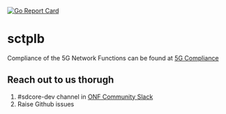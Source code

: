 <!--
SPDX-License-Identifier: Apache-2.0
Copyright 2022-present Open Networking Foundation
-->

[![Go Report Card](https://goreportcard.com/badge/github.com/omec-project/sctplb)](https://goreportcard.com/report/github.com/omec-project/sctplb)

# sctplb

Compliance of the 5G Network Functions can be found at [5G Compliance](https://docs.sd-core.opennetworking.org/master/overview/3gpp-compliance-5g.html)

## Reach out to us thorugh

1. #sdcore-dev channel in [ONF Community Slack](https://onf-community.slack.com/)
2. Raise Github issues
